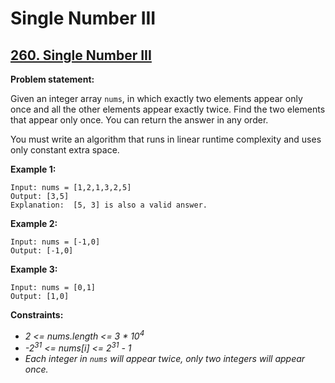 # Single Number III

## [260. Single Number III](https://leetcode.com/problems/single-number-iii/)

**Problem statement:**

Given an integer array `nums`, in which exactly two elements appear only once and all the other elements appear exactly twice. Find the two elements that appear only once. You can return the answer in any order.

You must write an algorithm that runs in linear runtime complexity and uses only constant extra space.

**Example 1:**

```
Input: nums = [1,2,1,3,2,5]
Output: [3,5]
Explanation:  [5, 3] is also a valid answer.
```

**Example 2:**

```
Input: nums = [-1,0]
Output: [-1,0]
```

**Example 3:**

```
Input: nums = [0,1]
Output: [1,0]
```

**Constraints:**

* *2 <= nums.length <= 3 * 10<sup>4</sup>*
* *-2<sup>31</sup> <= nums[i] <= 2<sup>31</sup> - 1*
* *Each integer in `nums` will appear twice, only two integers will appear once.*
